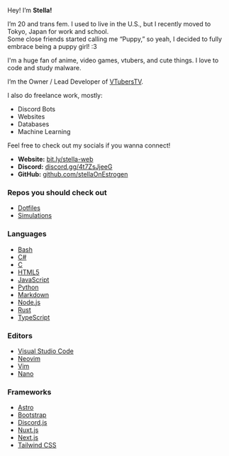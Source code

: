 ---
---

Hey! I’m **Stella!**

I’m 20 and trans fem. I used to live in the U.S., but I recently moved to Tokyo, Japan for work and school.  
Some close friends started calling me “Puppy,” so yeah, I decided to fully embrace being a puppy girl! :3

I'm a huge fan of anime, video games, vtubers, and cute things. I love to code and study malware.

I’m the Owner / Lead Developer of [VTubersTV](https://github.com/VtubersTV).

I also do freelance work, mostly:

- Discord Bots
- Websites
- Databases
- Machine Learning

Feel free to check out my socials if you wanna connect!

- **Website:** [bit.ly/stella-web](https://bit.ly/stella-web)
- **Discord:** [discord.gg/4t7ZsJjeeG](https://discord.gg/4t7ZsJjeeG)
- **GitHub:** [github.com/stellaOnEstrogen](https://github.com/stellaOnEstrogen)

### Repos you should check out

- [Dotfiles](https://github.com/stellaOnEstrogen/dotfiles)
- [Simulations](https://github.com/stellaOnEstrogen/simulations)

### Languages

- [Bash](https://bash.gnu.org/)
- [C#](https://docs.microsoft.com/en-us/dotnet/csharp/)
- [C](https://www.iso.org/standard/74528.html)
- [HTML5](https://developer.mozilla.org/en-US/docs/Web/HTML)
- [JavaScript](https://developer.mozilla.org/en-US/docs/Web/JavaScript)
- [Python](https://www.python.org/)
- [Markdown](https://daringfireball.net/projects/markdown/)
- [Node.js](https://nodejs.org/)
- [Rust](https://www.rust-lang.org/)
- [TypeScript](https://www.typescriptlang.org/)

### Editors

- [Visual Studio Code](https://code.visualstudio.com/)
- [Neovim](https://neovim.io/)
- [Vim](https://www.vim.org/)
- [Nano](https://www.nano-editor.org/)

### Frameworks

- [Astro](https://astro.build)
- [Bootstrap](https://getbootstrap.com/)
- [Discord.js](https://discord.js.org/)
- [Nuxt.js](https://nuxtjs.org/)
- [Next.js](https://nextjs.org/)
- [Tailwind CSS](https://tailwindcss.com/)
